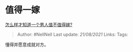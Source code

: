 # 值得一嫁
[怎么样才知道一个男人值不值得嫁?](https://www.zhihu.com/question/396899947/answer/1585116075)

> Author: #NellNell
Last update: *21/08/2021*
Links:
Tags:

懂得并愿意成就对方。
